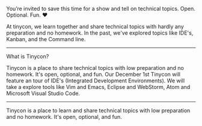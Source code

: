 You’re invited to save this time for a show and tell on technical topics. Open. Optional. Fun. ❤ 

At tinycon, we learn together and share technical topics with hardly any preparation and no homework. In the past, we've explored topics like IDE's, Kanban, and the Command line.

---

What is Tinycon?

Tinycon is a place to share technical topics with low preparation and no homework. It's open, optional, and fun. Our December 1st Tinycon will feature an tour of IDE's (Integrated Development Environments). We will take a explore tools like Vim and Emacs, Eclipse and WebStorm, Atom and Microsoft Visual Studio Code.

---

Tinycon is a place to learn and share technical topics with low preparation and no homework. It's open, optional, and fun.
